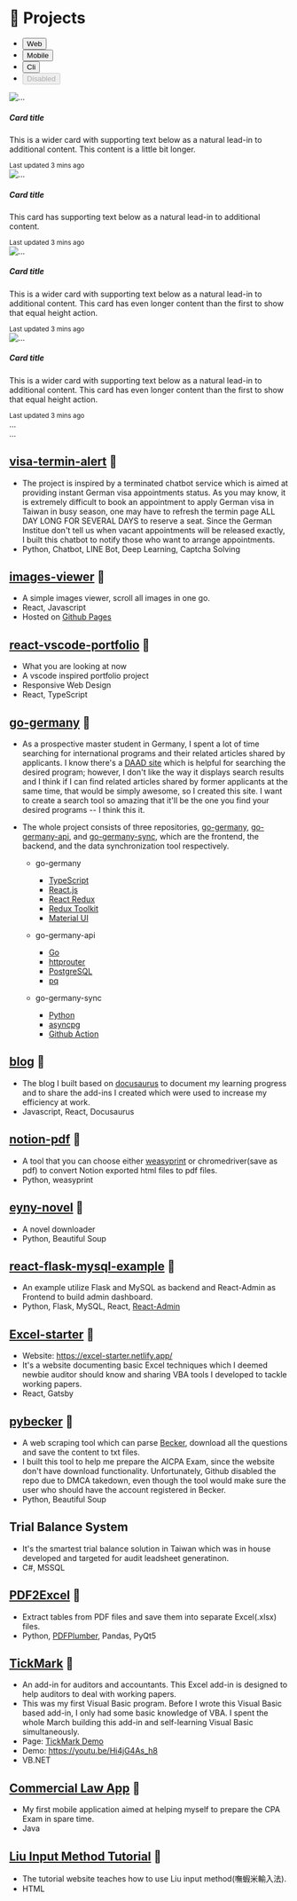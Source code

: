 # 🧪 Projects

<div class="mt-5">
<ul class="nav nav-tabs" id="myTab" role="tablist">
  <li class="nav-item" role="presentation">
    <button class="nav-link active" id="home-tab" data-bs-toggle="tab" data-bs-target="#home-tab-pane" type="button" role="tab" aria-controls="home-tab-pane" aria-selected="true">Web</button>
  </li>
  <li class="nav-item" role="presentation">
    <button class="nav-link" id="profile-tab" data-bs-toggle="tab" data-bs-target="#profile-tab-pane" type="button" role="tab" aria-controls="profile-tab-pane" aria-selected="false">Mobile</button>
  </li>
  <li class="nav-item" role="presentation">
    <button class="nav-link" id="contact-tab" data-bs-toggle="tab" data-bs-target="#contact-tab-pane" type="button" role="tab" aria-controls="contact-tab-pane" aria-selected="false">Cli</button>
  </li>
  <li class="nav-item" role="presentation">
    <button class="nav-link" id="disabled-tab" data-bs-toggle="tab" data-bs-target="#disabled-tab-pane" type="button" role="tab" aria-controls="disabled-tab-pane" aria-selected="false" disabled>Disabled</button>
  </li>
</ul>
</div>

<div class="tab-content" id="myTabContent">
  <div class="tab-pane fade show active" id="home-tab-pane" role="tabpanel" aria-labelledby="home-tab" tabindex="0">
    <div class="row row-cols-1 row-cols-md-2 g-4 py-3">
      <div class="col">
        <div class="card h-100">
          <img src="https://r.resimlink.com/K_e80tEAvN4F.png" class="card-img-top" alt="...">
          <div class="card-body">
            <h5 class="card-title">Card title</h5>
            <p class="card-text">This is a wider card with supporting text below as a natural lead-in to additional content. This content is a little bit longer.</p>
          </div>
          <div class="card-footer">
            <small class="text-muted">Last updated 3 mins ago</small>
          </div>
        </div>
      </div>
      <div class="col">
        <div class="card h-100">
          <img src="..." class="card-img-top" alt="...">
          <div class="card-body">
            <h5 class="card-title">Card title</h5>
            <p class="card-text">This card has supporting text below as a natural lead-in to additional content.</p>
          </div>
          <div class="card-footer">
            <small class="text-muted">Last updated 3 mins ago</small>
          </div>
        </div>
      </div>
      <div class="col">
        <div class="card h-100">
          <img src="..." class="card-img-top" alt="...">
          <div class="card-body">
            <h5 class="card-title">Card title</h5>
            <p class="card-text">This is a wider card with supporting text below as a natural lead-in to additional content. This card has even longer content than the first to show that equal height action.</p>
          </div>
          <div class="card-footer">
            <small class="text-muted">Last updated 3 mins ago</small>
          </div>
        </div>
      </div>
      <div class="col">
        <div class="card h-100">
          <img src="..." class="card-img-top" alt="...">
          <div class="card-body">
            <h5 class="card-title">Card title</h5>
            <p class="card-text">This is a wider card with supporting text below as a natural lead-in to additional content. This card has even longer content than the first to show that equal height action.</p>
          </div>
          <div class="card-footer">
            <small class="text-muted">Last updated 3 mins ago</small>
          </div>
        </div>
      </div>
    </div>
  </div>
  <div class="tab-pane fade" id="profile-tab-pane" role="tabpanel" aria-labelledby="profile-tab" tabindex="0">

  </div>
  <div class="tab-pane fade" id="contact-tab-pane" role="tabpanel" aria-labelledby="contact-tab" tabindex="0">...</div>
  <div class="tab-pane fade" id="disabled-tab-pane" role="tabpanel" aria-labelledby="disabled-tab" tabindex="0">...</div>
</div>

## [visa-termin-alert](https://github.com/noworneverev/visa-termin-alert) 🔗

- The project is inspired by a terminated chatbot service which is aimed at providing instant German visa appointments status. As you may know, it is extremely difficult to book an appointment to apply German visa in Taiwan in busy season, one may have to refresh the termin page ALL DAY LONG FOR SEVERAL DAYS to reserve a seat. Since the German Institue don't tell us when vacant appointments will be released exactly, I built this chatbot to notify those who want to arrange appointments.
- Python, Chatbot, LINE Bot, Deep Learning, Captcha Solving

## [images-viewer](https://github.com/noworneverev/images-viewer) 🔗

- A simple images viewer, scroll all images in one go.
- React, Javascript
- Hosted on [Github Pages](https://noworneverev.github.io/images-viewer/)

## [react-vscode-portfolio](https://github.com/noworneverev/react-vscode-portfolio) 🔗

- What you are looking at now
- A vscode inspired portfolio project
- Responsive Web Design
- React, TypeScript

## [go-germany](https://noworneverev.github.io/go-germany/) 🔗

- As a prospective master student in Germany, I spent a lot of time searching for international programs and their related articles shared by applicants. I know there's a [DAAD site](https://www2.daad.de/deutschland/studienangebote/international-programmes/en/result/?cert=&admReq=&langExamPC=&scholarshipLC=&langExamLC=&scholarshipSC=&langExamSC=&degree%5B%5D=&fos=&langDeAvailable=&langEnAvailable=&lang%5B%5D=&cit%5B%5D=&tyi%5B%5D=&ins%5B%5D=&fee=&bgn%5B%5D=&dat%5B%5D=&prep_subj%5B%5D=&prep_degree%5B%5D=&sort=4&dur=&subjects%5B%5D=&q=&limit=10&offset=&display=list) which is helpful for searching the desired program; however, I don't like the way it displays search results and I think if I can find related articles shared by former applicants at the same time, that would be simply awesome, so I created this site. I want to create a search tool so amazing that it'll be the one you find your desired programs -- I think this it.
- The whole project consists of three repositories, [go-germany](https://github.com/noworneverev/go-germany), [go-germany-api](https://github.com/noworneverev/go-germany-api), and [go-germany-sync](https://github.com/noworneverev/go-germany-sync), which are the frontend, the backend, and the data synchronization tool respectively.

  - go-germany

    - [TypeScript](https://github.com/microsoft/TypeScript)
    - [React.js](https://reactjs.org/)
    - [React Redux](https://github.com/reduxjs/react-redux)
    - [Redux Toolkit](https://github.com/reduxjs/redux-toolkit)
    - [Material UI](https://github.com/mui/material-ui)

  - go-germany-api

    - [Go](https://github.com/golang/go)
    - [httprouter](https://github.com/julienschmidt/httprouter)
    - [PostgreSQL](https://www.postgresql.org/)
    - [pq](https://github.com/lib/pq)

  - go-germany-sync
    - [Python](https://www.python.org/)
    - [asyncpg](https://github.com/MagicStack/asyncpg)
    - [Github Action](https://github.com/features/actions)

## [blog](https://github.com/noworneverev/blog) 🔗

- The blog I built based on [docusaurus](https://github.com/noworneverev/blog) to document my learning progress and to share the add-ins I created which were used to increase my efficiency at work.
- Javascript, React, Docusaurus

## [notion-pdf](https://github.com/noworneverev/notion-pdf) 🔗

- A tool that you can choose either [weasyprint](https://github.com/Kozea/WeasyPrint) or chromedriver(save as pdf) to convert Notion exported html files to pdf files.
- Python, weasyprint

## [eyny-novel](https://github.com/noworneverev/eyny-novel) 🔗

- A novel downloader
- Python, Beautiful Soup

## [react-flask-mysql-example](https://github.com/noworneverev/react-flask-mysql-example) 🔗

- An example utilize Flask and MySQL as backend and React-Admin as Frontend to build admin dashboard.
- Python, Flask, MySQL, React, [React-Admin](https://github.com/marmelab/react-admin)

## [Excel-starter](https://github.com/noworneverev/Excel-Starter) 🔗

- Website: https://excel-starter.netlify.app/
- It's a website documenting basic Excel techniques which I deemed newbie auditor should know and sharing VBA tools I developed to tackle working papers.
- React, Gatsby

## [pybecker](https://github.com/noworneverev/pybecker) 🔗

- A web scraping tool which can parse [Becker](https://www.becker.com/), download all the questions and save the content to txt files.
- I built this tool to help me prepare the AICPA Exam, since the website don't have download functionality. Unfortunately, Github disabled the repo due to DMCA takedown, even though the tool would make sure the user who should have the account registered in Becker.
- Python, Beautiful Soup

## Trial Balance System

- It's the smartest trial balance solution in Taiwan which was in house developed and targeted for audit leadsheet generatinon.
- C#, MSSQL

## [PDF2Excel](https://github.com/noworneverev/PDF2Excel) 🔗

- Extract tables from PDF files and save them into separate Excel(.xlsx) files.
- Python, [PDFPlumber](https://github.com/jsvine/pdfplumber), Pandas, PyQt5

## [TickMark](https://github.com/noworneverev/TickMark) 🔗

- An add-in for auditors and accountants. This Excel add-in is designed to help auditors to deal with working papers.
- This was my first Visual Basic program. Before I wrote this Visual Basic based add-in, I only had some basic knowledge of VBA. I spent the whole March building this add-in and self-learning Visual Basic simultaneously.
- Page: [TickMark Demo](https://noworneverev.github.io/tickmark_demo/)
- Demo: https://youtu.be/Hi4jG4As_h8
- VB.NET

## [Commercial Law App](https://github.com/noworneverev/CommercialLaw) 🔗

- My first mobile application aimed at helping myself to prepare the CPA Exam in spare time.
- Java

## [Liu Input Method Tutorial](https://noworneverev.github.io/learnliu/) 🔗

- The tutorial website teaches how to use Liu input method(嘸蝦米輸入法).
- HTML
